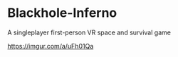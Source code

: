 # Blackhole-Inferno
A singleplayer first-person VR space and survival game


https://imgur.com/a/uFh01Qa
